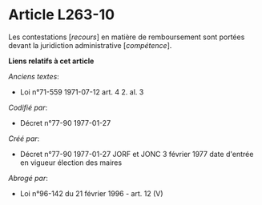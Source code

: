 # Article L263-10

Les contestations [*recours*] en matière de remboursement sont portées devant la juridiction administrative [*compétence*].

**Liens relatifs à cet article**

_Anciens textes_:

  - Loi n°71-559 1971-07-12 art. 4 2. al. 3

_Codifié par_:

  - Décret n°77-90 1977-01-27

_Créé par_:

  - Décret n°77-90 1977-01-27 JORF et JONC 3 février 1977 date d'entrée en vigueur élection des maires

_Abrogé par_:

  - Loi n°96-142 du 21 février 1996 - art. 12 (V)
